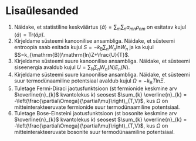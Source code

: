 # Lisaülesanded
1. Näidake, et statistiline keskväärtus $\langle \hat{a} \rangle = \sum_{m}\sum_{n} a_{mn}\rho _{nm}$ on esitatav kujul $\langle \hat{a} \rangle = \mathrm{Tr}\left(\hat{a}\hat{\rho}\right)$.
2. Kirjeldame süsteemi kanoonilise ansambliga. Näidake, et süsteemi entroopia saab esitada kujul $S=-k_{\mathrm{B}}\sum_{n}W_{n}\mathrm{ln}W_{n}$ ja ka kujul $S=k_{\mathrm{B}}\mathrm{ln}Z+\frac{U}{T}$.
3. Kirjeldame süsteemi suure kanoonilise ansambliga. Näidake, et süsteemi siseenergia avaldub kujul $U=\sum_{N}\sum_{n}W_{n}(N)E_{n}(N)$.
4. Kirjeldame süsteemi suure kanoonilise ansambliga. Näidake, et süsteemi suur termodünaamiline potentsiaal avaldub kujul $\Omega=-k_{\mathrm{B}}T\mathrm{ln}\Xi$.
5. Tuletage Fermi-Diraci jaotusfunktsioon (st fermionide keskmine arv $\overline{n}_{k}$ kvantolekus $k$) seosest $\sum_{k} \overline{n}_{k} = -\left(\frac{\partial\Omega}{\partial\mu}\right)_{T,V}$, kus $\Omega$ on mitteinterakteeruvate fermionide suur termodünaamiline potentsiaal.
6. Tuletage Bose-Einsteini jaotusfunktsioon (st bosonite keskmine arv $\overline{n}_{k}$ kvantolekus $k$) seosest $\sum_{k} \overline{n}_{k} = -\left(\frac{\partial\Omega}{\partial\mu}\right)_{T,V}$, kus $\Omega$ on mitteinterakteeruvate bosonite suur termodünaamiline potentsiaal.